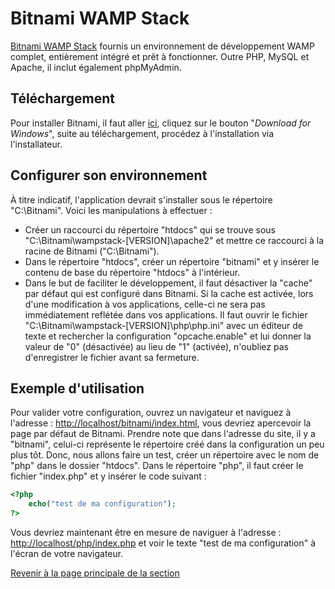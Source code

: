 # Bitnami WAMP Stack

[Bitnami WAMP Stack](https://bitnami.com/stack/wamp) fournis un environnement de développement WAMP complet, entièrement intégré et prêt à fonctionner. Outre PHP, MySQL et Apache, il inclut également phpMyAdmin.

## Téléchargement

Pour installer Bitnami, il faut aller [ici](https://bitnami.com/stack/wamp/installer), cliquez sur le bouton "_Download for Windows_", suite au téléchargement, procédez à l'installation via l'installateur.

## Configurer son environnement

À titre indicatif, l'application devrait s'installer sous le répertoire "C:\Bitnami". Voici les manipulations à effectuer :

- Créer un raccourci du répertoire "htdocs" qui se trouve sous "C:\Bitnami\wampstack-[VERSION]\apache2" et mettre ce raccourci à la racine de Bitnami ("C:\Bitnami\").
- Dans le répertoire "htdocs", créer un répertoire "bitnami" et y insérer le contenu de base du répertoire "htdocs" à l'intérieur.
- Dans le but de faciliter le développement, il faut désactiver la "cache" par défaut qui est configuré dans Bitnami. Si la cache est activée, lors d'une modification à vos applications, celle-ci ne sera pas immédiatement reflétée dans vos applications. Il faut ouvrir le fichier "C:\Bitnami\wampstack-[VERSION]\php\php.ini" avec un éditeur de texte et rechercher la configuration "opcache.enable" et lui donner la valeur de "0" (désactivée) au lieu de "1" (activée), n'oubliez pas d'enregistrer le fichier avant sa fermeture.

## Exemple d'utilisation

Pour valider votre configuration, ouvrez un navigateur et naviguez à l'adresse : <http://localhost/bitnami/index.html>, vous devriez apercevoir la page par défaut de Bitnami. Prendre note que dans l'adresse du site, il y a "bitnami", celui-ci représente le répertoire créé dans la configuration un peu plus tôt. Donc, nous allons faire un test, créer un répertoire avec le nom de "php" dans le dossier "htdocs". Dans le répertoire "php", il faut créer le fichier "index.php" et y insérer le code suivant :

``` php
<?php
    echo("test de ma configuration");
?>
```

Vous devriez maintenant être en mesure de naviguer à l'adresse : <http://localhost/php/index.php> et voir le texte "test de ma configuration" à l'écran de votre navigateur.

[Revenir à la page principale de la section](README.md)
